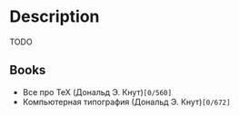 # Description

TODO


## Books

- Все про TeX (Дональд Э. Кнут)`[0/560]`
- Компьютерная типография (Дональд Э. Кнут)`[0/672]`
